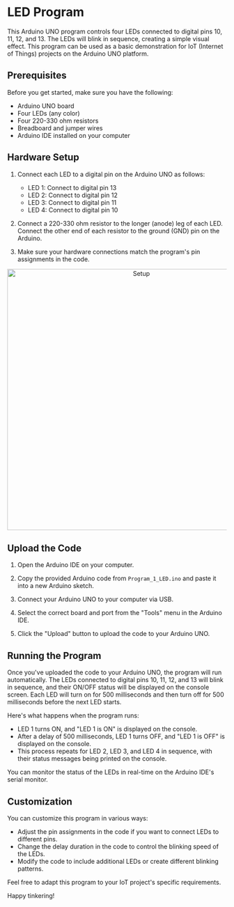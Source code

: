 # LED Program

This Arduino UNO program controls four LEDs connected to digital pins 10, 11, 12, and 13. The LEDs will blink in sequence, creating a simple visual effect. This program can be used as a basic demonstration for IoT (Internet of Things) projects on the Arduino UNO platform.

## Prerequisites

Before you get started, make sure you have the following:

- Arduino UNO board
- Four LEDs (any color)
- Four 220-330 ohm resistors
- Breadboard and jumper wires
- Arduino IDE installed on your computer

## Hardware Setup

1. Connect each LED to a digital pin on the Arduino UNO as follows:
   - LED 1: Connect to digital pin 13
   - LED 2: Connect to digital pin 12
   - LED 3: Connect to digital pin 11
   - LED 4: Connect to digital pin 10

2. Connect a 220-330 ohm resistor to the longer (anode) leg of each LED. Connect the other end of each resistor to the ground (GND) pin on the Arduino.

3. Make sure your hardware connections match the program's pin assignments in the code.

<div align="center">
<!-- ![Setup](https://github.com/Princepm02/Internet_of_Things/assets/91951172/b9ed5b82-1739-4869-939c-0b0c3a95c378) -->
<img src="https://github.com/Princepm02/Internet_of_Things/assets/91951172/b9ed5b82-1739-4869-939c-0b0c3a95c378" alt="Setup" width="600" />
</div>


## Upload the Code

1. Open the Arduino IDE on your computer.

2. Copy the provided Arduino code from `Program_1_LED.ino` and paste it into a new Arduino sketch.

3. Connect your Arduino UNO to your computer via USB.

4. Select the correct board and port from the "Tools" menu in the Arduino IDE.

5. Click the "Upload" button to upload the code to your Arduino UNO.

## Running the Program

Once you've uploaded the code to your Arduino UNO, the program will run automatically. The LEDs connected to digital pins 10, 11, 12, and 13 will blink in sequence, and their ON/OFF status will be displayed on the console screen. Each LED will turn on for 500 milliseconds and then turn off for 500 milliseconds before the next LED starts.

Here's what happens when the program runs:

- LED 1 turns ON, and "LED 1 is ON" is displayed on the console.
- After a delay of 500 milliseconds, LED 1 turns OFF, and "LED 1 is OFF" is displayed on the console.
- This process repeats for LED 2, LED 3, and LED 4 in sequence, with their status messages being printed on the console.

You can monitor the status of the LEDs in real-time on the Arduino IDE's serial monitor.

## Customization

You can customize this program in various ways:

- Adjust the pin assignments in the code if you want to connect LEDs to different pins.
- Change the delay duration in the code to control the blinking speed of the LEDs.
- Modify the code to include additional LEDs or create different blinking patterns.

Feel free to adapt this program to your IoT project's specific requirements.

Happy tinkering!

